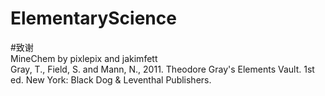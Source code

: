 # ElementaryScience  
  
#致谢  
MineChem by pixlepix and jakimfett  
Gray, T., Field, S. and Mann, N., 2011. Theodore Gray's Elements Vault. 1st ed. New York: Black Dog & Leventhal Publishers.  